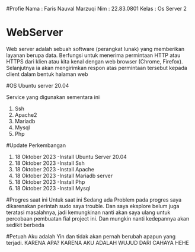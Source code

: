 #Profie
Nama : Faris Nauval Marzuqi
Nim : 22.83.0801
Kelas : Os Server 2


# WebServer
Web server adalah sebuah software (perangkat lunak) yang memberikan layanan berupa data. Berfungsi untuk menerima permintaan HTTP atau HTTPS dari klien atau kita kenal dengan web browser (Chrome, Firefox). Selanjutnya ia akan mengirimkan respon atas permintaan tersebut kepada client dalam bentuk halaman web

#OS
Ubuntu server 20.04

Service yang digunakan sementara ini 
1. Ssh
2. Apache2
3. Mariadb 
4. Mysql
5. Php


#Update Perkembangan
1. 18 Oktober 2023 -Install Ubuntu Server 20.04
2. 18 Oktober 2023 -Install Ssh
3. 18 Oktober 2023 -Install Apache
4. 18 Oktober 2023 -Install Mariadb server
5. 18 Oktober 2023 -Install Php
6. 18 Oktober 2023 -Install Mysql


#Progres saat ini
Untuk saat ini Sedang ada Problem pada progres saya dikarenakan perintah sudo saya trouble. Dan saya eksplore belum juga teratasi masalahnya, jadi kemungkinan nanti akan saya ulang untuk percobaan pembuatan fial project ini. Dan mungkin nanti kedepannya akan sedikit berbeda

#Petuah
Aku adalah Yin dan tidak akan pernah berubah apapun yang terjadi. KARENA APA? KARENA AKU ADALAH WUJUD DARI CAHAYA HEHE



